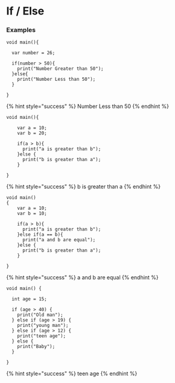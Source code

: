 # If / Else

### Examples

```
void main(){

  var number = 26;
  
  if(number > 50){
    print("Number Greater than 50");
  }else{
    print("Number Less than 50");
  }
  
}
```

{% hint style="success" %}
Number Less than 50
{% endhint %}

```
void main(){
  
    var a = 10;
    var b = 20;
 	
    if(a > b){
      print("a is greater than b");
    }else {
      print("b is greater than a");
    }

}
```

{% hint style="success" %}
b is greater than a
{% endhint %}

```
void main()
{
    var a = 10;
  	var b = 10;
 	
    if(a > b){
      print("a is greater than b");
    }else if(a == b){
      print("a and b are equal");
    }else {
      print("b is greater than a");
    }

}
```

{% hint style="success" %}
a and b are equal
{% endhint %}

```
void main() {
  
  int age = 15;

  if (age > 40) {
    print("Old man");
  } else if (age > 19) {
    print("young man");
  } else if (age > 12) {
    print("teen age");
  } else {
    print("Baby");
  }
  
}
```

{% hint style="success" %}
teen age
{% endhint %}

